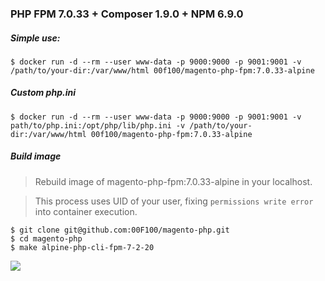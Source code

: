 
### PHP FPM 7.0.33 + Composer 1.9.0 + NPM 6.9.0

##### Simple use:
```
$ docker run -d --rm --user www-data -p 9000:9000 -p 9001:9001 -v /path/to/your-dir:/var/www/html 00f100/magento-php-fpm:7.0.33-alpine
```

##### Custom php.ini
```
$ docker run -d --rm --user www-data -p 9000:9000 -p 9001:9001 -v path/to/php.ini:/opt/php/lib/php.ini -v /path/to/your-dir:/var/www/html 00f100/magento-php-fpm:7.0.33-alpine
```

##### Build image

> Rebuild image of magento-php-fpm:7.0.33-alpine in your localhost.

> This process uses UID of your user, fixing `permissions write error` into container execution.

```
$ git clone git@github.com:00F100/magento-php.git
$ cd magento-php
$ make alpine-php-cli-fpm-7-2-20
```

![](console.png)